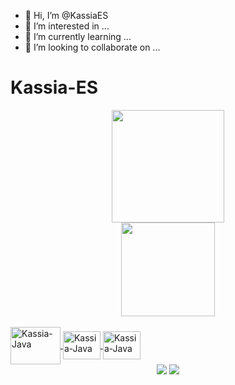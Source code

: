 - 👋 Hi, I’m @KassiaES
- 👀 I’m interested in ...
- 🌱 I’m currently learning ...
- 💞️ I’m looking to collaborate on ...


# Kassia-ES

<div align="center">
  <a href="https://github.com/KassiaES">
 
  <img height="180em" src="https://github-readme-stats.vercel.app/api?username=KassiaES&show_icons=true&theme=radical&include_all_commits=true&count_private=true"/>
  </div>
  <div align="center">
  <img height="150em" src="https://github-readme-stats.vercel.app/api/top-langs/?username=KassiaES&layout=compact&langs_count=7&theme=radical"/>

</div>

<div style="display: inline_block"><br>
  <img align="center" alt="Kassia-Java" height="60" width="80" src="https://cdn.jsdelivr.net/gh/devicons/devicon/icons/java/java-original.svg" />
  <img align="center" alt="Kassia-Java" height="45" width="60" src="https://cdn.jsdelivr.net/gh/devicons/devicon/icons/github/github-original.svg" />          
  <img align="center" alt="Kassia-Java" height="45" width="60" src="https://cdn.jsdelivr.net/gh/devicons/devicon/icons/git/git-original.svg" />
          
  
</div>

</div> 
<div align="center">
 <a href = "mailto:kassiaes@gmail.com"><img src="https://img.shields.io/badge/-Gmail-%23333?style=for-the-badge&logo=gmail&logoColor=white" target="_blank"></a>
  <a href="https://www.linkedin.com/in/kassia-es/" target="_blank"><img src="https://img.shields.io/badge/-LinkedIn-%230077B5?style=for-the-badge&logo=linkedin&logoColor=white" target="_blank"></a> 
   
</div>
